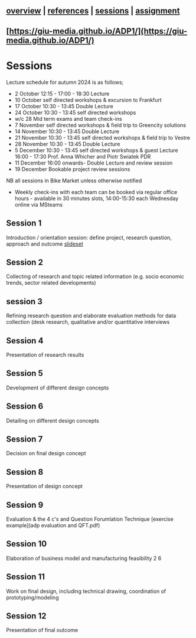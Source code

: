 [overview](README.md) | [references](references.md) | [sessions](sessions.md) | [assignment](assignment.md)
----------------

[https://giu-media.github.io/ADP1/](https://giu-media.github.io/ADP1/)
----------------
# Sessions

Lecture schedule for autumn 2024 is as follows;
* 2 October 12:15 - 17:00 - 18:30 Lecture
* 10 October self directed workshops & excursion to Frankfurt
* 17 October 10:30 - 13:45 Double Lecture
* 24 October 10:30 - 13:45 self directed workshops
* w/c 28 Mid term exams and team check-ins
* 7 November self directed workshops & field trip to Greencity solutions
* 14 November 10:30 - 13:45 Double Lecture
* 21 November 10:30 - 13:45 self directed workshops & field trip to Vestre
* 28 November 10:30 - 13:45 Double Lecture
* 5 December 10:30 - 13:45 self directed workshops & guest Lecture 16:00 - 17:30 Prof. Anna Whicher and Piotr Swiatek PDR
* 11 December 16:00 onwards- Double Lecture and review session
* 19 December Bookable project review sessions


NB all sessions in Bike Market unless otherwise notified

* Weekly check-ins with each team can be booked via regular office hours -  available in 30 minutes slots, 14:00-15:30 each Wednesday online via MSteams

## Session 1
Introduction / orientation session: define project, research question, approach and outcome
[slideset](ADP_session_1.pdf)
## Session 2
Collecting of research and topic related information (e.g. socio economic trends, sector related
developments)
## session 3
Refining research question and elaborate evaluation methods for data collection (desk research, qualitative and/or quantitative interviews
## Session 4
Presentation of research results
## Session 5
Development of different design concepts
## Session 6
Detailing on different design concepts
## Session 7
Decision on final design concept 
## Session 8
Presentation of design concept
## Session 9
Evaluation & the 4 c's and Question Forumlation Technique  [exercise example](adp evaluation and QFT.pdf)
## Session 10
Elaboration of business model and manufacturing
feasibility 2 6
## Session 11 
Work on final design, including technical drawing, coordination of prototyping/modeling 
## Session 12
Presentation of final outcome 
